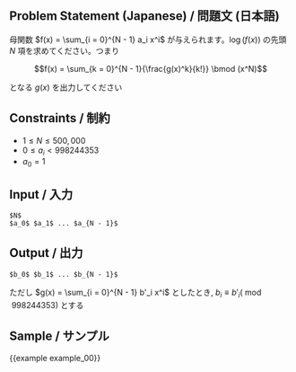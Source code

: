 Problem Statement (Japanese) / 問題文 (日本語)
---------

母関数 $f(x) = \sum_{i = 0}^{N - 1} a_i x^i$ が与えられます。$\log(f(x))$ の先頭 $N$ 項を求めてください。つまり

$$f(x) = \sum_{k = 0}^{N - 1}{\frac{g(x)^k}{k!}} \bmod (x^N)$$

となる $g(x)$ を出力してください


Constraints / 制約
---------

- $1 \leq N \leq 500,000$
- $0 \leq a_i < 998244353$
- $a_0 = 1$

Input / 入力
---------

```
$N$
$a_0$ $a_1$ ... $a_{N - 1}$
```

Output / 出力
---------

```
$b_0$ $b_1$ ... $b_{N - 1}$
```

ただし $g(x) = \sum_{i = 0}^{N - 1} b'_i x^i$ としたとき, $b_i \equiv b'_i (\bmod 998244353)$ とする

Sample / サンプル
---------

{{example example_00}}
